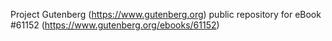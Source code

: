 Project Gutenberg (https://www.gutenberg.org) public repository for
eBook #61152 (https://www.gutenberg.org/ebooks/61152)
